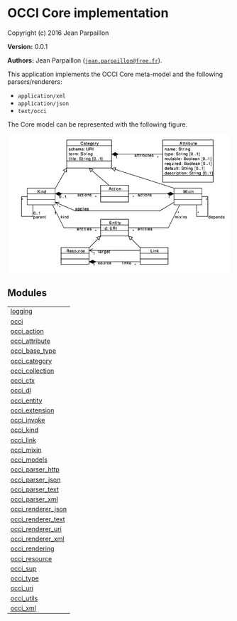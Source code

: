 

# OCCI Core implementation #

Copyright (c) 2016 Jean Parpaillon

__Version:__ 0.0.1

__Authors:__ Jean Parpaillon ([`jean.parpaillon@free.fr`](mailto:jean.parpaillon@free.fr)).

This application implements the OCCI Core meta-model and the following parsers/renderers:
* `application/xml`
* `application/json`
* `text/occi`

The Core model can be represented with the following figure.

![OCCI Core Model](/doc/core_model.png)


## Modules ##


<table width="100%" border="0" summary="list of modules">
<tr><td><a href="http://github.com/erocci/erlang-occi/blob/master/doc/logging.md" class="module">logging</a></td></tr>
<tr><td><a href="http://github.com/erocci/erlang-occi/blob/master/doc/occi.md" class="module">occi</a></td></tr>
<tr><td><a href="http://github.com/erocci/erlang-occi/blob/master/doc/occi_action.md" class="module">occi_action</a></td></tr>
<tr><td><a href="http://github.com/erocci/erlang-occi/blob/master/doc/occi_attribute.md" class="module">occi_attribute</a></td></tr>
<tr><td><a href="http://github.com/erocci/erlang-occi/blob/master/doc/occi_base_type.md" class="module">occi_base_type</a></td></tr>
<tr><td><a href="http://github.com/erocci/erlang-occi/blob/master/doc/occi_category.md" class="module">occi_category</a></td></tr>
<tr><td><a href="http://github.com/erocci/erlang-occi/blob/master/doc/occi_collection.md" class="module">occi_collection</a></td></tr>
<tr><td><a href="http://github.com/erocci/erlang-occi/blob/master/doc/occi_ctx.md" class="module">occi_ctx</a></td></tr>
<tr><td><a href="http://github.com/erocci/erlang-occi/blob/master/doc/occi_dl.md" class="module">occi_dl</a></td></tr>
<tr><td><a href="http://github.com/erocci/erlang-occi/blob/master/doc/occi_entity.md" class="module">occi_entity</a></td></tr>
<tr><td><a href="http://github.com/erocci/erlang-occi/blob/master/doc/occi_extension.md" class="module">occi_extension</a></td></tr>
<tr><td><a href="http://github.com/erocci/erlang-occi/blob/master/doc/occi_invoke.md" class="module">occi_invoke</a></td></tr>
<tr><td><a href="http://github.com/erocci/erlang-occi/blob/master/doc/occi_kind.md" class="module">occi_kind</a></td></tr>
<tr><td><a href="http://github.com/erocci/erlang-occi/blob/master/doc/occi_link.md" class="module">occi_link</a></td></tr>
<tr><td><a href="http://github.com/erocci/erlang-occi/blob/master/doc/occi_mixin.md" class="module">occi_mixin</a></td></tr>
<tr><td><a href="http://github.com/erocci/erlang-occi/blob/master/doc/occi_models.md" class="module">occi_models</a></td></tr>
<tr><td><a href="http://github.com/erocci/erlang-occi/blob/master/doc/occi_parser_http.md" class="module">occi_parser_http</a></td></tr>
<tr><td><a href="http://github.com/erocci/erlang-occi/blob/master/doc/occi_parser_json.md" class="module">occi_parser_json</a></td></tr>
<tr><td><a href="http://github.com/erocci/erlang-occi/blob/master/doc/occi_parser_text.md" class="module">occi_parser_text</a></td></tr>
<tr><td><a href="http://github.com/erocci/erlang-occi/blob/master/doc/occi_parser_xml.md" class="module">occi_parser_xml</a></td></tr>
<tr><td><a href="http://github.com/erocci/erlang-occi/blob/master/doc/occi_renderer_json.md" class="module">occi_renderer_json</a></td></tr>
<tr><td><a href="http://github.com/erocci/erlang-occi/blob/master/doc/occi_renderer_text.md" class="module">occi_renderer_text</a></td></tr>
<tr><td><a href="http://github.com/erocci/erlang-occi/blob/master/doc/occi_renderer_uri.md" class="module">occi_renderer_uri</a></td></tr>
<tr><td><a href="http://github.com/erocci/erlang-occi/blob/master/doc/occi_renderer_xml.md" class="module">occi_renderer_xml</a></td></tr>
<tr><td><a href="http://github.com/erocci/erlang-occi/blob/master/doc/occi_rendering.md" class="module">occi_rendering</a></td></tr>
<tr><td><a href="http://github.com/erocci/erlang-occi/blob/master/doc/occi_resource.md" class="module">occi_resource</a></td></tr>
<tr><td><a href="http://github.com/erocci/erlang-occi/blob/master/doc/occi_sup.md" class="module">occi_sup</a></td></tr>
<tr><td><a href="http://github.com/erocci/erlang-occi/blob/master/doc/occi_type.md" class="module">occi_type</a></td></tr>
<tr><td><a href="http://github.com/erocci/erlang-occi/blob/master/doc/occi_uri.md" class="module">occi_uri</a></td></tr>
<tr><td><a href="http://github.com/erocci/erlang-occi/blob/master/doc/occi_utils.md" class="module">occi_utils</a></td></tr>
<tr><td><a href="http://github.com/erocci/erlang-occi/blob/master/doc/occi_xml.md" class="module">occi_xml</a></td></tr></table>

